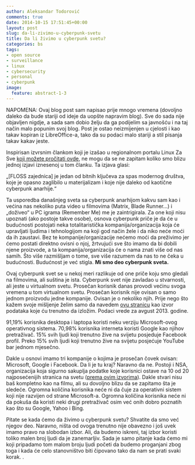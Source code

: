 ```yaml
---
author: Aleksandar Todorović
comments: true
date: 2014-10-15 17:51:45+00:00
layout: post
slug: da-li-zivimo-u-cyberpunk-svetu
title: Da li živimo u cyberpunk svetu?
categories: bs
tags:
- open source
- surveillance
- linux
- cybersecurity
- personal
- cyberpunk
image:
  feature: abstract-1-3
---
```


NAPOMENA: Ovaj blog post sam napisao prije mnogo vremena (dovoljno daleko da bude stariji od ideje da uopšte napravim blog). Sve do sada nije objavljen nigdje, a sada sam dobio želju da ga podijelim sa javnošću i na taj način malo popunim svoj blog. Post je ostao neizmijenjen u cjelosti i kao takav kopiran iz LibreOffice-a, tako da su podaci malo stariji a stil pisanja takav kakav jeste.

Inspirisan izvrsnim člankom koji je izašao u regionalnom portalu Linux Za Sve [koji možete pročitati ovde](http://www.linuxzasve.com/floss-kao-mainstream-da-ali-pod-kojim-uvjetima), ne mogu da se ne zapitam koliko smo blizu jednoj izjavi iznesenoj u tom članku. Ta izjava glasi:

„[FLOSS zajednica] je jedan od bitnih ključeva za spas modernog društva, koje je opasno zaglibilo u materijalizam i koje nije daleko od kaotične cyberpunk anarhije.“

Ta usporedba današnjeg sveta sa cyberpunk anarhijom kakvu sam kao i većina nas nekoliko puta video u filmovima (Matrix, Blade Runner...) i „doživeo“ u PC igrama (Remember Me) me je zaintrigirala. Za one koji nisu upoznati (ako postoje takve osobe), osnova cyberpunk priče je da će u budućnosti postojati neka totalitaristička kompanija/organizacija koja će upravljati ljudima i tehnologijom na koji god način žele i da niko neće moći da ih zaustavi. Bez te kompanije/organizacije nećemo moći da preživimo jer ćemo postati direktno ovisni o njoj, žrtvujući sve što imamo da bi dobili njene proizvode, a ta kompanija/organizacija će o nama znati više od nas samih. Što više razmišljam o tome, sve više razumem da nas to ne čeka u budućnosti. Budućnost je već stigla. **Mi smo deo cyberpunk sveta.**

Ovaj cyberpunk svet se u nekoj meri razlikuje od one priče koju smo gledali na filmovima, ali suština je ista. Cyberpunk svet nije zavladao u stvarnosti, ali jeste u virtualnom svetu. Prosečan korisnik danas provodi većinu svoga vremena u tom virtualnom svetu. Prosečan korisnik nije ovisan o samo jednom proizvodu jedne kompanije. Ovisan je o nekoliko njih. Prije nego što kažem svoje mišljenje želim samo da navedem [ovu stranicu](www.netmarketshare.com) kao izvor podataka koje ću trenutno da izložim. Podaci vrede za avgust 2013. godine.

91,19% korisnika desktopa i laptopa koristi neku verziju Microsoft-ovog operativnog sistema.
70,98% korisnika interneta koristi Google kao njihov pretraživač.
15% svih ljudi koji trenutno žive na svijetu posjeduje Facebook profil.
Preko 15% svih ljudi koji trenutno žive na svijetu posjećuje YouTube bar jednom mjesečno.

Dakle u osnovi imamo tri kompanije o kojima je prosečan čovek ovisan: Microsoft, Google i Facebook. Da li je tu kraj? Naravno da ne. Postoji i NSA, organizacija koja sigurno sakuplja podatke koje korisnici ostave na 10 od 20 najposećenijih stranica na svetu ([prema ovim izvorima](www.alexa.com/topsites)). Dakle stvari nisu baš kompletno kao na filmu, ali su dovoljno blizu da se zapitamo šta je sledeće. Ogromna količina korisnika neće ni da čuje za operativni sistem koji nije razvijen od strane Microsoft-a. Ogromna količina korisnika neće ni da pokuša da koristi neki drugi pretraživač osim već onih dobro poznatih kao što su Google, Yahoo i Bing.

Pitate se kada ćemo da živimo u cyberpunk svetu? Shvatite da smo već njegov deo. Naravno, ništa od ovoga trenutno nije obavezno i još uvek imamo pravo na slobodan izbor. Ali, da budemo iskreni, taj izbor koristi toliko malen broj ljudi da je zanemarljiv. Sada je samo pitanje kada ćemo mi koji pripadamo tom malom broju ljudi početi da budemo proganjani zbog toga i kada će celo stanovništvo biti čipovano tako da nam se prati svaki korak.
.
